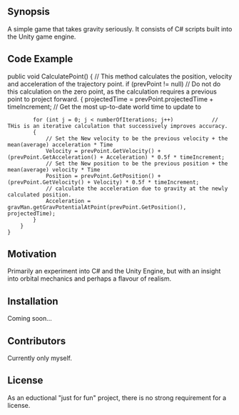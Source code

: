 ## Synopsis 
A simple game that takes gravity seriously. 
It consists of C# scripts built into the Unity game engine.

## Code Example



public void CalculatePoint()
    {   // This method calculates the position, velocity and acceleration of the trajectory point.
        if (prevPoint != null)  // Do not do this calculation on the zero point, as the calculation requires a previous point to project forward.
        {
            projectedTime = prevPoint.projectedTime + timeIncrement;        // Get the most up-to-date world time to update to

            for (int j = 0; j < numberOfIterations; j++)            // THis is an iterative calculation that successively improves accuracy.
            {
                // Set the New velocity to be the previous velocity + the mean(average) acceleration * Time
                Velocity = prevPoint.GetVelocity() + (prevPoint.GetAcceleration() + Acceleration) * 0.5f * timeIncrement;
                // Set the New position to be the previous position + the mean(average) velocity * Time
                Position = prevPoint.GetPosition() + (prevPoint.GetVelocity() + Velocity) * 0.5f * timeIncrement;
                // calculate the acceleration due to gravity at the newly calculated position.
                Acceleration = gravMan.getGravPotentialAtPoint(prevPoint.GetPosition(), projectedTime);
            }
        }
    }

## Motivation


Primarily an experiment into C# and the Unity Engine, but with an insight into orbital mechanics and perhaps a flavour of realism.
## Installation

Coming soon...
## Contributors


Currently only myself.
## License


As an eductional "just for fun" project, there is no strong requirement for a license.